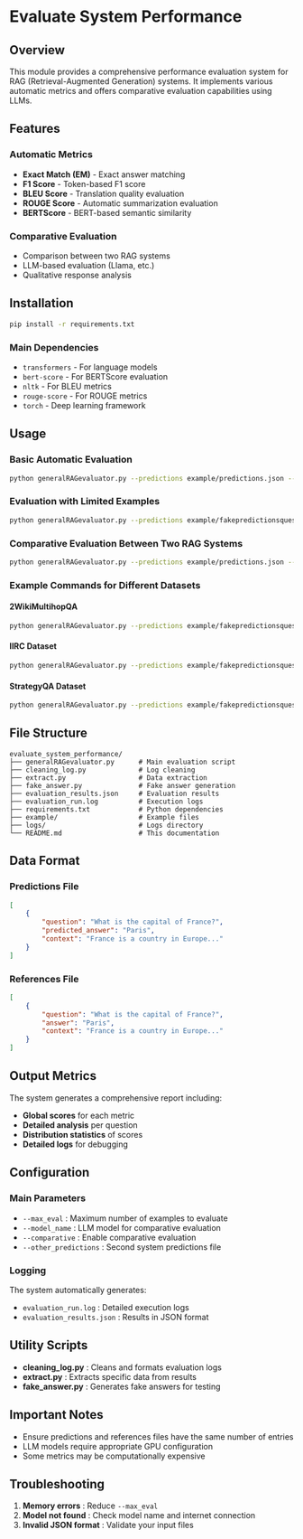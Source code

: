# Evaluate System Performance

## Overview

This module provides a comprehensive performance evaluation system for RAG (Retrieval-Augmented Generation) systems. It implements various automatic metrics and offers comparative evaluation capabilities using LLMs.

## Features

### Automatic Metrics
- **Exact Match (EM)** - Exact answer matching
- **F1 Score** - Token-based F1 score
- **BLEU Score** - Translation quality evaluation
- **ROUGE Score** - Automatic summarization evaluation
- **BERTScore** - BERT-based semantic similarity

### Comparative Evaluation
- Comparison between two RAG systems
- LLM-based evaluation (Llama, etc.)
- Qualitative response analysis

## Installation

```bash
pip install -r requirements.txt
```

### Main Dependencies
- `transformers` - For language models
- `bert-score` - For BERTScore evaluation
- `nltk` - For BLEU metrics
- `rouge-score` - For ROUGE metrics
- `torch` - Deep learning framework

## Usage

### Basic Automatic Evaluation

```bash
python generalRAGevaluator.py --predictions example/predictions.json --references example/references.json
```

### Evaluation with Limited Examples

```bash
python generalRAGevaluator.py --predictions example/fakepredictionsquestions_2WikiMultihopQA_structured.json --references example/questions2WikiMultihopQA_structured.json --max_eval 500
```

### Comparative Evaluation Between Two RAG Systems

```bash
python generalRAGevaluator.py --predictions example/predictions.json --references example/references.json --comparative --other_predictions example/other_predictions.json --model_name meta-llama/Llama-3.2-1B-Instruct
```

### Example Commands for Different Datasets

#### 2WikiMultihopQA
```bash
python generalRAGevaluator.py --predictions example/fakepredictionsquestions_2WikiMultihopQA_structured.json --references example/questions2WikiMultihopQA_structured.json --max_eval 500
```

#### IIRC Dataset
```bash
python generalRAGevaluator.py --predictions example/fakepredictionsquestions_questionsIIRC_structured.json --references example/questionsIIRC_structured.json --max_eval 500
```

#### StrategyQA Dataset
```bash
python generalRAGevaluator.py --predictions example/fakepredictionsquestions_questionsStrategyQA_structured.json --references example/questionsStrategyQA_structured.json --max_eval 500
```

## File Structure

```
evaluate_system_performance/
├── generalRAGevaluator.py      # Main evaluation script
├── cleaning_log.py             # Log cleaning
├── extract.py                  # Data extraction
├── fake_answer.py              # Fake answer generation
├── evaluation_results.json     # Evaluation results
├── evaluation_run.log          # Execution logs
├── requirements.txt            # Python dependencies
├── example/                    # Example files
├── logs/                       # Logs directory
└── README.md                   # This documentation
```

## Data Format

### Predictions File
```json
[
    {
        "question": "What is the capital of France?",
        "predicted_answer": "Paris",
        "context": "France is a country in Europe..."
    }
]
```

### References File
```json
[
    {
        "question": "What is the capital of France?",
        "answer": "Paris",
        "context": "France is a country in Europe..."
    }
]
```

## Output Metrics

The system generates a comprehensive report including:
- **Global scores** for each metric
- **Detailed analysis** per question
- **Distribution statistics** of scores
- **Detailed logs** for debugging

## Configuration

### Main Parameters
- `--max_eval` : Maximum number of examples to evaluate
- `--model_name` : LLM model for comparative evaluation
- `--comparative` : Enable comparative evaluation
- `--other_predictions` : Second system predictions file

### Logging
The system automatically generates:
- `evaluation_run.log` : Detailed execution logs
- `evaluation_results.json` : Results in JSON format

## Utility Scripts

- **cleaning_log.py** : Cleans and formats evaluation logs
- **extract.py** : Extracts specific data from results
- **fake_answer.py** : Generates fake answers for testing

## Important Notes

- Ensure predictions and references files have the same number of entries
- LLM models require appropriate GPU configuration
- Some metrics may be computationally expensive

## Troubleshooting

1. **Memory errors** : Reduce `--max_eval`
2. **Model not found** : Check model name and internet connection
3. **Invalid JSON format** : Validate your input files

